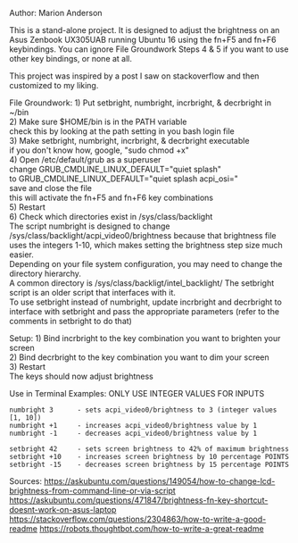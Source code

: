 Author: Marion Anderson  

This is a stand-alone project. It is designed to adjust the brightness on an Asus Zenbook UX305UAB running Ubuntu 16 using the fn+F5 and fn+F6 keybindings. You can ignore File Groundwork Steps 4 & 5 if you want to use other key bindings, or none at all.  

This project was inspired by a post I saw on stackoverflow and then customized to my liking.  

File Groundwork: 
    1) Put setbright, numbright, incrbright, & decrbright in ~/bin  
    2) Make sure $HOME/bin is in the PATH variable  
         check this by looking at the path setting in you bash login file  
    3) Make setbright, numbright, incrbright, & decrbright executable  
         if you don't know how, google, "sudo chmod +x"  
    4) Open /etc/default/grub as a superuser  
         change GRUB_CMDLINE_LINUX_DEFAULT="quiet splash"  
         to     GRUB_CMDLINE_LINUX_DEFAULT="quiet splash acpi_osi="  
         save and close the file  
         this will activate the fn+F5 and fn+F6 key combinations  
    5) Restart  
    6) Check which directories exist in /sys/class/backlight  
         The script numbright is designed to change /sys/class/backlight/acpi_video0/brightness because that brightness file uses the integers 1-10, which makes setting the brightness step size much easier.   
         Depending on your file system configuration, you may need to change the directory hierarchy.  
         A common directory is /sys/class/backligt/intel_backlight/ The setbright script is an older script that interfaces with it.  
         To use setbright instead of numbright, update incrbright and decrbright to interface with setbright and pass the appropriate parameters (refer to the comments in setbright to do that)  
    
    
Setup: 
    1) Bind incrbright to the key combination you want to brighten your screen  
    2) Bind decrbright to the key combination you want to dim your screen  
    3) Restart  
    The keys should now adjust brightness  

Use in Terminal Examples:
    ONLY USE INTEGER VALUES FOR INPUTS

    numbright 3      - sets acpi_video0/brightness to 3 (integer values [1, 10])
    numbright +1     - increases acpi_video0/brightness value by 1
    numbright -1     - decreases acpi_video0/brightness value by 1

    setbright 42     - sets screen brightness to 42% of maximum brightness
    setbright +10    - increases screen brightness by 10 percentage POINTS
    setbright -15    - decreases screen brightness by 15 percentage POINTS


Sources:
    https://askubuntu.com/questions/149054/how-to-change-lcd-brightness-from-command-line-or-via-script
    https://askubuntu.com/questions/471847/brightness-fn-key-shortcut-doesnt-work-on-asus-laptop
    https://stackoverflow.com/questions/2304863/how-to-write-a-good-readme
    https://robots.thoughtbot.com/how-to-write-a-great-readme
